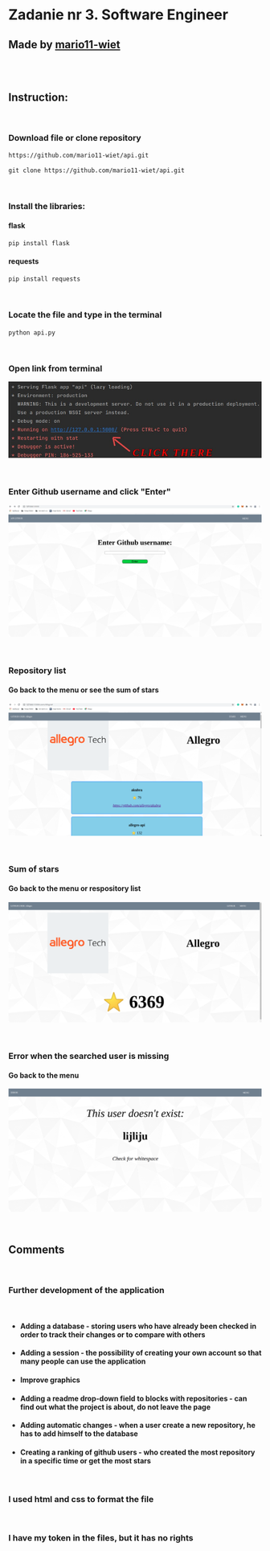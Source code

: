 # Zadanie nr 3. Software Engineer

## Made by [mario11-wiet](https://github.com/mario11-wiet)

<br />

<br />

## Instruction:

<br />

### Download file or clone repository

```
https://github.com/mario11-wiet/api.git
```

```
git clone https://github.com/mario11-wiet/api.git
```

<br />

### Install the libraries:

#### flask

```
pip install flask
```

#### requests

```
pip install requests
```

<br />

### Locate the file and type in the terminal

```
python api.py
```

<br />

### Open link from terminal

![.](https://github.com/mario11-wiet/api/blob/master/static/Zrzut%20ekranu%20z%202021-04-25%2020-21-52%20(1)%20(copy).jpg "Open")

<br />


### Enter Github username and click "Enter"

![.](https://github.com/mario11-wiet/api/blob/master/static/Zrzut%20ekranu%20z%202021-04-25%2020-22-51.png "Main")

<br />
 
### Repository list

#### Go back to the menu or see the sum of stars

![.](https://github.com/mario11-wiet/api/blob/master/static/Zrzut%20ekranu%20z%202021-04-25%2020-21-03.png "users")

<br />

### Sum of stars

#### Go back to the menu or respository list

![.](https://github.com/mario11-wiet/api/blob/master/static/Zrzut%20ekranu%20z%202021-04-25%2020-21-14.png "stars")

<br />

### Error when the searched user is missing

#### Go back to the menu

![.](https://github.com/mario11-wiet/api/blob/master/static/Zrzut%20ekranu%20z%202021-04-25%2021-57-10.png "error")

<br />

## Comments

<br />

### Further development of the application

<br />

<ul>

#### <li> Adding a database - storing users who have already been checked in order to track their changes or to compare with others </li>

####  <li> Adding a session - the possibility of creating your own account so that many people can use the application </li>

####  <li> Improve graphics  </li>

####  <li> Adding a readme drop-down field to blocks with repositories - can find out what the project is about, do not leave the page </li>

####  <li> Adding automatic changes - when a user create a new repository, he has to add himself to the database </li>

####  <li> Creating a ranking of github users - who created the most repository in a specific time or get the most stars </li>

</ul>

<br />


### I used html and css to format the file

<br />

### I have my token in the files, but it has no rights
